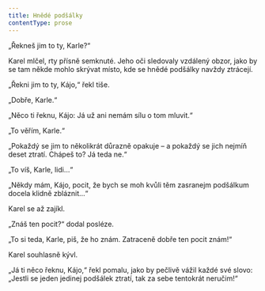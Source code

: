 ```yaml
---
title: Hnědé podšálky
contentType: prose
---
```


„Řekneš jim to ty, Karle?“

Karel mlčel, rty přísně semknuté. Jeho oči sledovaly vzdálený obzor, jako by se tam někde mohlo skrývat místo, kde se hnědé podšálky navždy ztrácejí.

„Řekni jim to ty, Kájo,“ řekl tiše.

„Dobře, Karle.“

„Něco ti řeknu, Kájo: Já už ani nemám sílu o tom mluvit.“

„To věřím, Karle.“

„Pokaždý se jim to několikrát důrazně opakuje – a pokaždý se jich nejmíň deset ztratí. Chápeš to? Já teda ne.“

„To víš, Karle, lidi…“

„Někdy mám, Kájo, pocit, že bych se moh kvůli těm zasranejm podšálkum docela klidně zbláznit…“

Karel se až zajíkl.

„Znáš ten pocit?“ dodal posléze.

„To si teda, Karle, piš, že ho znám. Zatraceně dobře ten pocit znám!“

Karel souhlasně kývl.

„Já ti něco řeknu, Kájo,“ řekl pomalu, jako by pečlivě vážil každé své slovo: „Jestli se jeden jedinej podšálek ztratí, tak za sebe tentokrát neručim!“
